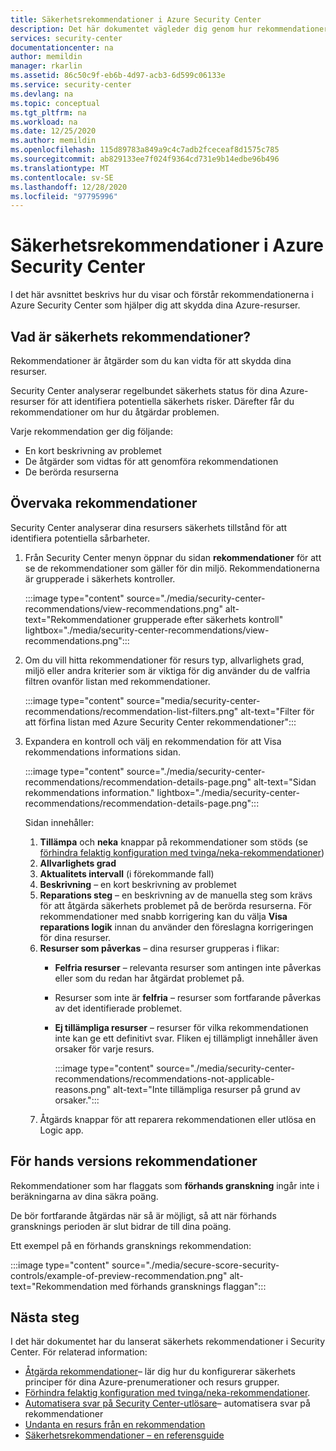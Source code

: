 ```yaml
---
title: Säkerhetsrekommendationer i Azure Security Center
description: Det här dokumentet vägleder dig genom hur rekommendationer i Azure Security Center hjälper dig att skydda dina Azure-resurser och hålla dem kompatibla med säkerhets principer.
services: security-center
documentationcenter: na
author: memildin
manager: rkarlin
ms.assetid: 86c50c9f-eb6b-4d97-acb3-6d599c06133e
ms.service: security-center
ms.devlang: na
ms.topic: conceptual
ms.tgt_pltfrm: na
ms.workload: na
ms.date: 12/25/2020
ms.author: memildin
ms.openlocfilehash: 115d89783a849a9c4c7adb2fceceaf8d1575c785
ms.sourcegitcommit: ab829133ee7f024f9364cd731e9b14edbe96b496
ms.translationtype: MT
ms.contentlocale: sv-SE
ms.lasthandoff: 12/28/2020
ms.locfileid: "97795996"
---
```

# <a name="security-recommendations-in-azure-security-center"></a>Säkerhetsrekommendationer i Azure Security Center 
I det här avsnittet beskrivs hur du visar och förstår rekommendationerna i Azure Security Center som hjälper dig att skydda dina Azure-resurser.


## <a name="what-are-security-recommendations"></a>Vad är säkerhets rekommendationer?

Rekommendationer är åtgärder som du kan vidta för att skydda dina resurser.

Security Center analyserar regelbundet säkerhets status för dina Azure-resurser för att identifiera potentiella säkerhets risker. Därefter får du rekommendationer om hur du åtgärdar problemen.

Varje rekommendation ger dig följande:

- En kort beskrivning av problemet
- De åtgärder som vidtas för att genomföra rekommendationen
- De berörda resurserna

## <a name="monitor-recommendations"></a>Övervaka rekommendationer <a name="monitor-recommendations"></a>

Security Center analyserar dina resursers säkerhets tillstånd för att identifiera potentiella sårbarheter. 

1. Från Security Center menyn öppnar du sidan **rekommendationer** för att se de rekommendationer som gäller för din miljö. Rekommendationerna är grupperade i säkerhets kontroller.

    :::image type="content" source="./media/security-center-recommendations/view-recommendations.png" alt-text="Rekommendationer grupperade efter säkerhets kontroll" lightbox="./media/security-center-recommendations/view-recommendations.png":::

1. Om du vill hitta rekommendationer för resurs typ, allvarlighets grad, miljö eller andra kriterier som är viktiga för dig använder du de valfria filtren ovanför listan med rekommendationer.

    :::image type="content" source="media/security-center-recommendations/recommendation-list-filters.png" alt-text="Filter för att förfina listan med Azure Security Center rekommendationer":::

1. Expandera en kontroll och välj en rekommendation för att Visa rekommendations informations sidan.

    :::image type="content" source="./media/security-center-recommendations/recommendation-details-page.png" alt-text="Sidan rekommendations information." lightbox="./media/security-center-recommendations/recommendation-details-page.png":::

    Sidan innehåller:

    1. **Tillämpa** och **neka** knappar på rekommendationer som stöds (se [förhindra felaktig konfiguration med tvinga/neka-rekommendationer](prevent-misconfigurations.md))
    1. **Allvarlighets grad**
    1. **Aktualitets intervall**  (i förekommande fall) 
    1. **Beskrivning** – en kort beskrivning av problemet
    1. **Reparations steg** – en beskrivning av de manuella steg som krävs för att åtgärda säkerhets problemet på de berörda resurserna. För rekommendationer med snabb korrigering kan du välja **Visa reparations logik** innan du använder den föreslagna korrigeringen för dina resurser. 
    1. **Resurser som påverkas** – dina resurser grupperas i flikar:
        - **Felfria resurser** – relevanta resurser som antingen inte påverkas eller som du redan har åtgärdat problemet på.
        - Resurser som inte är **felfria** – resurser som fortfarande påverkas av det identifierade problemet.
        - **Ej tillämpliga resurser** – resurser för vilka rekommendationen inte kan ge ett definitivt svar. Fliken ej tillämpligt innehåller även orsaker för varje resurs. 

            :::image type="content" source="./media/security-center-recommendations/recommendations-not-applicable-reasons.png" alt-text="Inte tillämpliga resurser på grund av orsaker.":::
    1. Åtgärds knappar för att reparera rekommendationen eller utlösa en Logic app.

## <a name="preview-recommendations"></a>För hands versions rekommendationer

Rekommendationer som har flaggats som **förhands granskning** ingår inte i beräkningarna av dina säkra poäng.

De bör fortfarande åtgärdas när så är möjligt, så att när förhands gransknings perioden är slut bidrar de till dina poäng.

Ett exempel på en förhands gransknings rekommendation:

:::image type="content" source="./media/secure-score-security-controls/example-of-preview-recommendation.png" alt-text="Rekommendation med förhands gransknings flaggan":::
 
## <a name="next-steps"></a>Nästa steg

I det här dokumentet har du lanserat säkerhets rekommendationer i Security Center. För relaterad information:

- [Åtgärda rekommendationer](security-center-remediate-recommendations.md)– lär dig hur du konfigurerar säkerhets principer för dina Azure-prenumerationer och resurs grupper.
- [Förhindra felaktig konfiguration med tvinga/neka-rekommendationer](prevent-misconfigurations.md).
- [Automatisera svar på Security Center-utlösare](workflow-automation.md)– automatisera svar på rekommendationer
- [Undanta en resurs från en rekommendation](exempt-resource.md)
- [Säkerhetsrekommendationer – en referensguide](recommendations-reference.md)